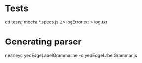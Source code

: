 # Tests
cd tests;
mocha *.specs.js 2> logError.txt > log.txt

# Generating parser
nearleyc yedEdgeLabelGrammar.ne -o yedEdgeLabelGrammar.js
